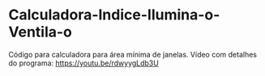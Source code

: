 # Calculadora-Indice-Ilumina-o-Ventila-o
Código para calculadora para área mínima de janelas.
Vídeo com detalhes do programa:
https://youtu.be/rdwyygLdb3U

